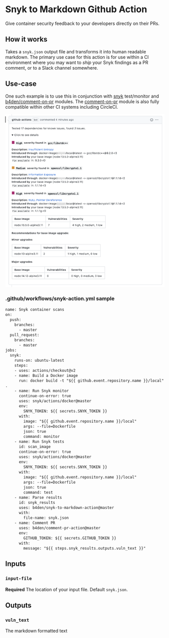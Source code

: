 # Snyk to Markdown Github Action

Give container security feedback to your developers directly on their PRs.

## How it works
Takes a `snyk.json` output file and transforms it into human readable markdown. The primary use case for this action is for use within a CI environment where you may want to _ship_ your Snyk findings as a PR comment, or to a Slack channel somewhere.

## Use-case

One such example is to use this in conjunction with [snyk][snyk] test/monitor and [b4den/comment-on-pr][comment] modules. The [comment-on-pr][comment] module is also fully compatible within other CI systems including CircleCI.

![gh-action](./docs/images/snyk-output.png)

### .github/workflows/snyk-action.yml sample
```
name: Snyk container scans
on:
  push:
    branches:
      - master
  pull_request:
    branches:
      - master
jobs:
  snyk:
    runs-on: ubuntu-latest
    steps:
    - uses: actions/checkout@v2
    - name: Build a Docker image
      run: docker build -t "${{ github.event.repository.name }}/local" .
    - name: Run Snyk monitor
      continue-on-error: true
      uses: snyk/actions/docker@master
      env:
        SNYK_TOKEN: ${{ secrets.SNYK_TOKEN }}
      with:
        image: "${{ github.event.repository.name }}/local"
        args: --file=Dockerfile
        json: true
        command: monitor
    - name: Run Snyk tests
      id: scan_image
      continue-on-error: true
      uses: snyk/actions/docker@master
      env:
        SNYK_TOKEN: ${{ secrets.SNYK_TOKEN }}
      with:
        image: "${{ github.event.repository.name }}/local"
        args: --file=Dockerfile
        json: true
        command: test
    - name: Parse results
      id: snyk_results
      uses: b4den/snyk-to-markdown-action@master
      with:
        file-name: snyk.json
    - name: Comment PR
      uses: b4den/comment-pr-action@master
      env:
        GITHUB_TOKEN: ${{ secrets.GITHUB_TOKEN }}
      with:
        message: "${{ steps.snyk_results.outputs.vuln_text }}"
```

## Inputs

### `input-file`

**Required** The location of your input file. Default `snyk.json`.

## Outputs

### `vuln_text`

The markdown formatted text

[comment]: https://github.com/b4den/comment-pr-action
[snyk]: https://github.com/snyk/actions/tree/master/docker
